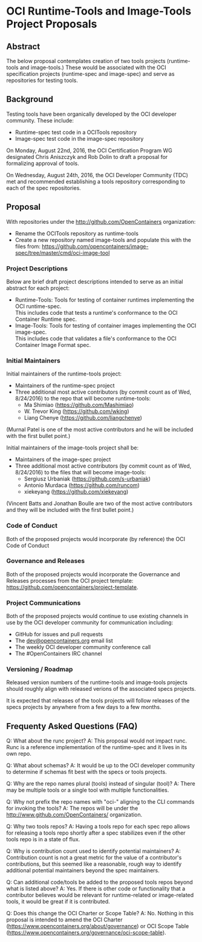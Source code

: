 # OCI Runtime-Tools and Image-Tools Project Proposals

## Abstract
The below proposal contemplates creation of two tools projects (runtime-tools and image-tools.)
These would be associated with the OCI specification projects (runtime-spec and image-spec) and serve as repositories for testing  tools. 

## Background
Testing tools have been organically developed by the OCI developer community.
These include:
* Runtime-spec test code in a OCITools repository
* Image-spec test code in the image-spec repository

On Monday, August 22nd, 2016, the OCI Certification Program WG designated Chris Aniszczyk and Rob Dolin to draft a proposal for formalizing approval of tools.

On Wednesday, August 24th, 2016, the OCI Developer Community (TDC) met and recommended establishing a tools repository corresponding to each of the spec repositories.  

## Proposal
With repositories under the http://github.com/OpenContainers organization:
* Rename the OCITools repository as runtime-tools
* Create a new repository named image-tools and populate this with the files from: https://github.com/opencontainers/image-spec/tree/master/cmd/oci-image-tool

### Project Descriptions
Below are brief draft project descriptions intended to serve as an initial abstract for each project:
* Runtime-Tools: Tools for testing of container runtimes implementing the OCI runtime-spec.  
This includes code that tests a runtime's conformance to the OCI Container Runtime spec.
* Image-Tools: Tools for testing of container images implementing the OCI image-spec.  
This includes code that validates a file's conformance to the OCI Container Image Format spec.  

### Initial Maintainers
Initial maintainers of the runtime-tools project:
* Maintainers of the runtime-spec project
* Three additional most active contributors (by commit count as of Wed, 8/24/2016) to the repo that will become runtime-tools:
  - Ma Shimiao (https://github.com/Mashimiao)
  - W. Trevor King (https://github.com/wking)
  - Liang Chenye (https://github.com/liangchenye)

(Murnal Patel is one of the most active contributors and he will be included with the first bullet point.)

Initial maintainers of the image-tools project shall be:
* Maintainers of the image-spec project
* Three additional most active contributors (by commit count as of Wed, 8/24/2016) to the files that will become image-tools:
  - Sergiusz Urbaniak (https://github.com/s-urbaniak)
  - Antonio Murdaca (https://github.com/runcom)
  - xiekeyang (https://github.com/xiekeyang)

(Vincent Batts and Jonathan Boulle are two of the most active contributors and they will be included with the first bullet point.)

### Code of Conduct
Both of the proposed projects would incorporate (by reference) the OCI Code of Conduct

### Governance and Releases
Both of the proposed projects would incorporate the Governance and Releases processes from the OCI project template: https://github.com/opencontainers/project-template.

### Project Communications
Both of the proposed projects would continue to use existing channels in use by the OCI developer community for communication including:
* GitHub for issues and pull requests
* The dev@opencontainers.org email list
* The weekly OCI developer community conference call
* The #OpenContainers IRC channel

### Versioning / Roadmap
Released version numbers of the runtime-tools and image-tools projects should roughly align with released verions of the associated specs projects.

It is expected that releases of the tools projects will follow releases of the specs projects by anywhere from a few days to a few months.

## Frequenty Asked Questions (FAQ)
Q: What about the runc project?
A: This proposal would not impact runc.  
Runc is a reference implementation of the runtime-spec and it lives in its own repo.

Q: What about schemas?
A: It would be up to the OCI developer community to determine if schemas fit best with the specs or tools projects.

Q: Why are the repo names plural (tools) instead of singular (tool)?
A: There may be multiple tools or a single tool with multiple functionalities.

Q: Why not prefix the repo names with "oci-" aligning to the CLI commands for invoking the tools?
A: The repos will be under the http://www.github.com/OpenContainers/ organization.

Q: Why two tools repos?
A: Having a tools repo for each spec repo allows for releasing a tools repo shortly after a spec stabilizes even if the other tools repo is in a state of flux.

Q: Why is contribution count used to identify potential maintainers?
A: Contribution count is not a great metric for the value of a contributor's contributions, but this seemed like a reasonable, rough way to identify additional potential maintainers beyond the spec maintainers.  

Q: Can additional code/tools be added to the proposed tools repos beyond what is listed above?
A: Yes.  If there is other code or functionality that a contributor believes would be relevant for runtime-related or image-related tools, it would be great if it is contributed.

Q: Does this change the OCI Charter or Scope Table?
A: No.  Nothing in this proposal is intended to amend the OCI Charter (https://www.opencontainers.org/about/governance) or OCI Scope Table (https://www.opencontainers.org/governance/oci-scope-table).
